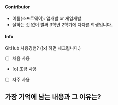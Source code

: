 #### Contributor
- 이름(소프트웨어): 앱개발 or 게임개발
- 잘하는 것 없이 벌써 3학년 2학기에 다다른 학생입니다..
#### Info

GitHub 사용경험? ([x] 하면 체크됩니다.)
- [ ] 처음 사용
- [o] 조금 사용
- [ ] 자주 사용

가장 기억에 남는 내용과 그 이유는? 
- 
